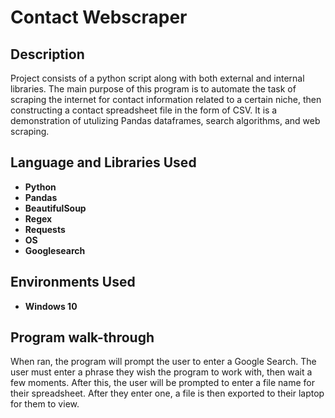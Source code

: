 <h1>Contact Webscraper</h1>

<h2>Description</h2>
Project consists of a python script along with both external and internal libraries. The main purpose of this program is to automate the task of scraping the internet for contact information related to a certain niche, then constructing a contact spreadsheet file in the form of CSV. It is a demonstration of utulizing Pandas dataframes, search algorithms, and web scraping. 
<br />


<h2>Language and Libraries Used</h2>

- <b>Python</b> 
- <b>Pandas</b>
- <b>BeautifulSoup</b>
- <b>Regex</b>
- <b>Requests</b>
- <b>OS</b>
- <b>Googlesearch</b>
  

<h2>Environments Used </h2>

- <b>Windows 10</b>

<h2>Program walk-through</h2>

<p> When ran, the program will prompt the user to enter a Google Search. The user must enter a phrase they wish the program to work with, then wait a few moments. After this, the user will be
prompted to enter a file name for their spreadsheet. After they enter one, a file is then exported to their laptop for them to view.</p>

<!--
 ```diff
- text in red
+ text in green
! text in orange
# text in gray
@@ text in purple (and bold)@@
```
--!>
